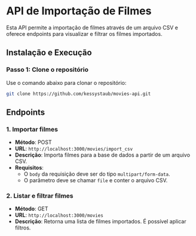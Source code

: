 # API de Importação de Filmes

Esta API permite a importação de filmes através de um arquivo CSV e oferece endpoints para visualizar e filtrar os filmes importados.

## Instalação e Execução

### Passo 1: Clone o repositório

Use o comando abaixo para clonar o repositório:

```bash
git clone https://github.com/kessystaub/movies-api.git
```


## Endpoints

### 1. Importar filmes

- **Método**: POST  
- **URL**: `http://localhost:3000/movies/import_csv`  
- **Descrição**: Importa filmes para a base de dados a partir de um arquivo CSV.  
- **Requisitos**:
  - O `body` da requisição deve ser do tipo `multipart/form-data`.
  - O parâmetro deve se chamar `file` e conter o arquivo CSV.

### 2. Listar e filtrar filmes

- **Método**: GET  
- **URL**: `http://localhost:3000/movies`  
- **Descrição**: Retorna uma lista de filmes importados. É possível aplicar filtros.
